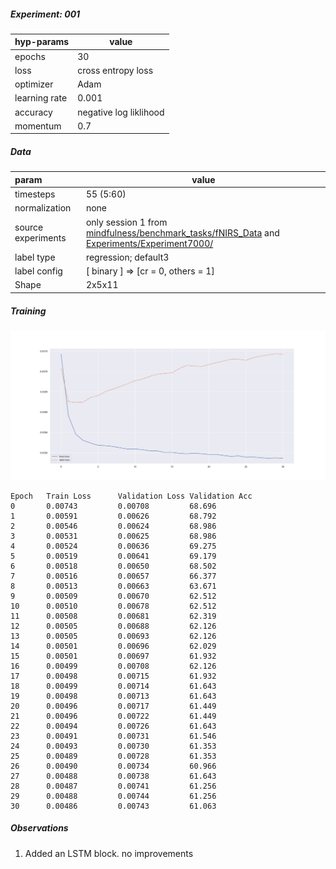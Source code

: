 ##### Experiment: 001


| hyp-params    | value                    |
| :------------ | ------------------------ |
| epochs        | 30                      |
| loss          | cross entropy loss |
| optimizer     | Adam                   |
| learning rate | 0.001                    |
| accuracy      | negative log liklihood |
| momentum | 0.7 |

##### Data

| param              | value                                                        |
| :----------------- | ------------------------------------------------------------ |
| timesteps          | 55 (5:60)                                                          |
| normalization      | none                                                         |
| source experiments | only session 1 from [mindfulness/benchmark_tasks/fNIRS_Data](https://github.com/lmhirshf/mindfulness/tree/master/benchmark_tasks/data/fNIRS_Data) and [Experiments/Experiment7000/](https://github.com/lmhirshf/Experiments/Experiment7000/) |
| label type         | regression; default3                                         |
| label config       | [ binary ] => [cr = 0, others = 1]                       |
| Shape              | 2x5x11                                                         |

##### Training

![plot](newplot.png)

```
Epoch   Train Loss      Validation Loss Validation Acc
0       0.00743         0.00708         68.696
1       0.00591         0.00626         68.792
2       0.00546         0.00624         68.986
3       0.00531         0.00625         68.986
4       0.00524         0.00636         69.275
5       0.00519         0.00641         69.179
6       0.00518         0.00650         68.502
7       0.00516         0.00657         66.377
8       0.00513         0.00663         63.671
9       0.00509         0.00670         62.512
10      0.00510         0.00678         62.512
11      0.00508         0.00681         62.319
12      0.00505         0.00688         62.126
13      0.00505         0.00693         62.126
14      0.00501         0.00696         62.029
15      0.00501         0.00697         61.932
16      0.00499         0.00708         62.126
17      0.00498         0.00715         61.932
18      0.00499         0.00714         61.643
19      0.00498         0.00713         61.643
20      0.00496         0.00717         61.449
21      0.00496         0.00722         61.449
22      0.00494         0.00726         61.643
23      0.00491         0.00731         61.546
24      0.00493         0.00730         61.353
25      0.00489         0.00728         61.353
26      0.00490         0.00734         60.966
27      0.00488         0.00738         61.643
28      0.00487         0.00741         61.256
29      0.00488         0.00744         61.256
30      0.00486         0.00743         61.063
```

##### Observations

1. Added an LSTM block. no improvements
